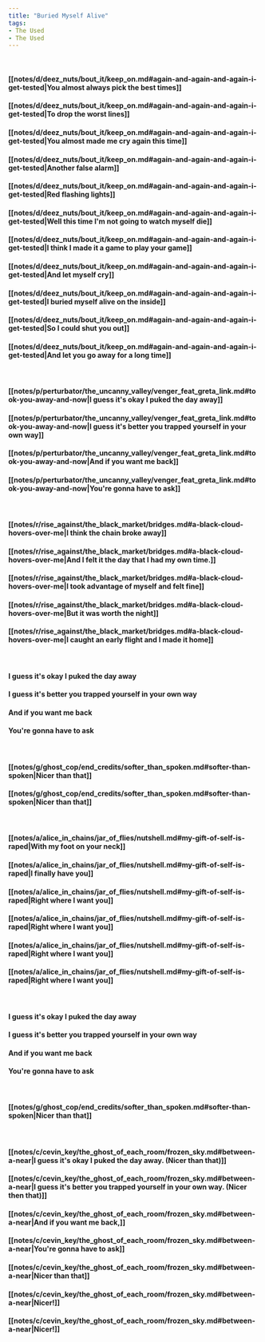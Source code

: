 ```yaml
---
title: "Buried Myself Alive"
tags:
- The Used
- The Used
---
```

&nbsp;
#### [[notes/d/deez_nuts/bout_it/keep_on.md#again-and-again-and-again-i-get-tested|You almost always pick the best times]]
#### [[notes/d/deez_nuts/bout_it/keep_on.md#again-and-again-and-again-i-get-tested|To drop the worst lines]]
#### [[notes/d/deez_nuts/bout_it/keep_on.md#again-and-again-and-again-i-get-tested|You almost made me cry again this time]]
#### [[notes/d/deez_nuts/bout_it/keep_on.md#again-and-again-and-again-i-get-tested|Another false alarm]]
#### [[notes/d/deez_nuts/bout_it/keep_on.md#again-and-again-and-again-i-get-tested|Red flashing lights]]
#### [[notes/d/deez_nuts/bout_it/keep_on.md#again-and-again-and-again-i-get-tested|Well this time I'm not going to watch myself die]]
#### [[notes/d/deez_nuts/bout_it/keep_on.md#again-and-again-and-again-i-get-tested|I think I made it a game to play your game]]
#### [[notes/d/deez_nuts/bout_it/keep_on.md#again-and-again-and-again-i-get-tested|And let myself cry]]
#### [[notes/d/deez_nuts/bout_it/keep_on.md#again-and-again-and-again-i-get-tested|I buried myself alive on the inside]]
#### [[notes/d/deez_nuts/bout_it/keep_on.md#again-and-again-and-again-i-get-tested|So I could shut you out]]
#### [[notes/d/deez_nuts/bout_it/keep_on.md#again-and-again-and-again-i-get-tested|And let you go away for a long time]]
&nbsp;
#### [[notes/p/perturbator/the_uncanny_valley/venger_feat_greta_link.md#took-you-away-and-now|I guess it's okay I puked the day away]]
#### [[notes/p/perturbator/the_uncanny_valley/venger_feat_greta_link.md#took-you-away-and-now|I guess it's better you trapped yourself in your own way]]
#### [[notes/p/perturbator/the_uncanny_valley/venger_feat_greta_link.md#took-you-away-and-now|And if you want me back]]
#### [[notes/p/perturbator/the_uncanny_valley/venger_feat_greta_link.md#took-you-away-and-now|You're gonna have to ask]]
&nbsp;
#### [[notes/r/rise_against/the_black_market/bridges.md#a-black-cloud-hovers-over-me|I think the chain broke away]]
#### [[notes/r/rise_against/the_black_market/bridges.md#a-black-cloud-hovers-over-me|And I felt it the day that I had my own time.]]
#### [[notes/r/rise_against/the_black_market/bridges.md#a-black-cloud-hovers-over-me|I took advantage of myself and felt fine]]
#### [[notes/r/rise_against/the_black_market/bridges.md#a-black-cloud-hovers-over-me|But it was worth the night]]
#### [[notes/r/rise_against/the_black_market/bridges.md#a-black-cloud-hovers-over-me|I caught an early flight and I made it home]]
&nbsp;
#### I guess it's okay I puked the day away
#### I guess it's better you trapped yourself in your own way
#### And if you want me back
#### You're gonna have to ask
&nbsp;
#### [[notes/g/ghost_cop/end_credits/softer_than_spoken.md#softer-than-spoken|Nicer than that]]
#### [[notes/g/ghost_cop/end_credits/softer_than_spoken.md#softer-than-spoken|Nicer than that]]
&nbsp;
#### [[notes/a/alice_in_chains/jar_of_flies/nutshell.md#my-gift-of-self-is-raped|With my foot on your neck]]
#### [[notes/a/alice_in_chains/jar_of_flies/nutshell.md#my-gift-of-self-is-raped|I finally have you]]
#### [[notes/a/alice_in_chains/jar_of_flies/nutshell.md#my-gift-of-self-is-raped|Right where I want you]]
#### [[notes/a/alice_in_chains/jar_of_flies/nutshell.md#my-gift-of-self-is-raped|Right where I want you]]
#### [[notes/a/alice_in_chains/jar_of_flies/nutshell.md#my-gift-of-self-is-raped|Right where I want you]]
#### [[notes/a/alice_in_chains/jar_of_flies/nutshell.md#my-gift-of-self-is-raped|Right where I want you]]
&nbsp;
#### I guess it's okay I puked the day away
#### I guess it's better you trapped yourself in your own way
#### And if you want me back
#### You're gonna have to ask
&nbsp;
#### [[notes/g/ghost_cop/end_credits/softer_than_spoken.md#softer-than-spoken|Nicer than that]]
&nbsp;
#### [[notes/c/cevin_key/the_ghost_of_each_room/frozen_sky.md#between-a-near|I guess it's okay I puked the day away. (Nicer than that)]]
#### [[notes/c/cevin_key/the_ghost_of_each_room/frozen_sky.md#between-a-near|I guess it's better you trapped yourself in your own way. (Nicer then that)]]
#### [[notes/c/cevin_key/the_ghost_of_each_room/frozen_sky.md#between-a-near|And if you want me back,]]
#### [[notes/c/cevin_key/the_ghost_of_each_room/frozen_sky.md#between-a-near|You're gonna have to ask]]
#### [[notes/c/cevin_key/the_ghost_of_each_room/frozen_sky.md#between-a-near|Nicer than that]]
#### [[notes/c/cevin_key/the_ghost_of_each_room/frozen_sky.md#between-a-near|Nicer!]]
#### [[notes/c/cevin_key/the_ghost_of_each_room/frozen_sky.md#between-a-near|Nicer!]]
